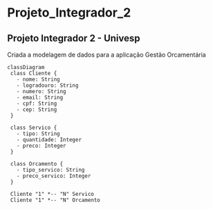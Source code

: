 # Projeto_Integrador_2
## Projeto Integrador 2 - Univesp
Criada a modelagem de dados para a aplicação Gestão Orcamentária

 ```mermaid
classDiagram
  class Cliente {
    - nome: String
    - logradouro: String
    - numero: String
    - email: String
    - cpf: String
    - cep: String
  }

  class Servico {
    - tipo: String
    - quantidade: Integer
    - preco: Integer
  }

  class Orcamento {
    - tipo_servico: String
    - preco_servico: Integer
  }

  Cliente "1" *-- "N" Servico
  Cliente "1" *-- "N" Orcamento
```

